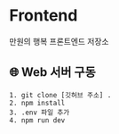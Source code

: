 # Frontend
만원의 행복 프론트엔드 저장소

## 🌐 Web 서버 구동
```
1. git clone [깃허브 주소] .
2. npm install
3. .env 파일 추가
4. npm run dev
```